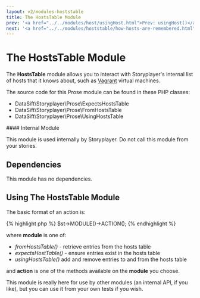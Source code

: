 ```yaml
---
layout: v2/modules-hoststable
title: The HostsTable Module
prev: '<a href="../../modules/host/usingHost.html">Prev: usingHost()</a>'
next: '<a href="../../modules/hoststable/how-hosts-are-remembered.html">Next: How Hosts Are Remembered</a>'
---
```


# The HostsTable Module

The __HostsTable__ module allows you to interact with Storyplayer's internal list of hosts that it knows about, such as [Vagrant](../vagrant/index.html) virtual machines.

The source code for this Prose module can be found in these PHP classes:

* DataSift\Storyplayer\Prose\ExpectsHostsTable
* DataSift\Storyplayer\Prose\FromHostsTable
* DataSift\Storyplayer\Prose\UsingHostsTable

<div class="callout warning" markdown="1">
#### Internal Module

This module is used internally by Storyplayer. Do not call this module from your stories.
</div>

## Dependencies

This module has no dependencies.

## Using The HostsTable Module

The basic format of an action is:

{% highlight php %}
$st->MODULE()->ACTION();
{% endhighlight %}

where __module__ is one of:

* _fromHostsTable()_ - retrieve entries from the hosts table
* _expectsHostTable()_ - ensure entries exist in the hosts table
* _usingHostsTable()_ add and remove entries to and from the hosts table

and __action__ is one of the methods available on the __module__ you choose.

This module is really here for use by other modules (an internal API, if you like), but you can use it from your own tests if you wish.